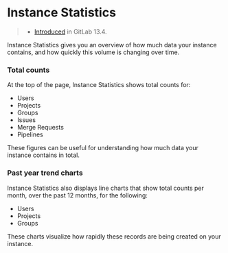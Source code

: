 # Instance Statistics

> - [Introduced](https://gitlab.com/gitlab-org/gitlab/-/issues/235754) in GitLab 13.4.

Instance Statistics gives you an overview of how much data your instance contains, and how quickly this volume is changing over time.

### Total counts

At the top of the page, Instance Statistics shows total counts for:

- Users
- Projects
- Groups
- Issues
- Merge Requests
- Pipelines

These figures can be useful for understanding how much data your instance contains in total.

### Past year trend charts

Instance Statistics also displays line charts that show total counts per month, over the past 12 months, for the following:

- Users
- Projects
- Groups

These charts visualize how rapidly these records are being created on your instance.
